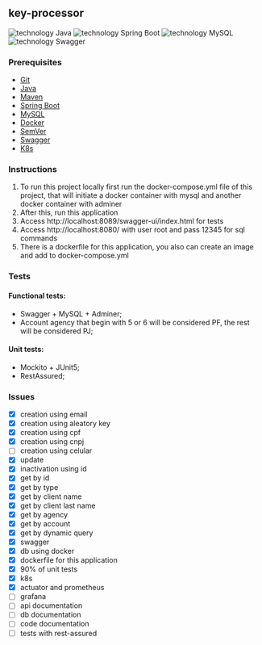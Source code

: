 ## key-processor

![technology Java](https://img.shields.io/badge/technology-java-blue.svg)
![technology Spring Boot](https://img.shields.io/badge/technology-spring-boot.svg)
![technology MySQL](https://img.shields.io/badge/technology-mysql.svg)
![technology Swagger](https://img.shields.io/badge/tetchnology-swagger-io.svg)

### Prerequisites

* [Git](https://git-scm.com/)
* [Java](https://www.java.com/)
* [Maven](https://maven.apache.org/)
* [Spring Boot](https://spring.io/projects/spring-boot)
* [MySQL](https://www.mysql.com/)
* [Docker](https://www.docker.com/products/docker-desktop)
* [SemVer](http://semver.org/)
* [Swagger](https://swagger.io/)
* [K8s](https://kubernetes.io/)

### Instructions
1. To run this project locally first run the docker-compose.yml file of this project, that will initiate a docker container with mysql and another docker container with adminer
2. After this, run this application
3. Access http://localhost:8089/swagger-ui/index.html for tests
4. Access http://localhost:8080/ with user root and pass 12345 for sql commands
5. There is a dockerfile for this application, you also can create an image and add to docker-compose.yml

### Tests
#### Functional tests:
- Swagger + MySQL + Adminer;
- Account agency that begin with 5 or 6 will be considered PF, the rest will be considered PJ;

#### Unit tests:
- Mockito + JUnit5;
- RestAssured;

 
### Issues 
- [x] creation using email
- [x] creation using aleatory key
- [x] creation using cpf
- [x] creation using cnpj
- [ ] creation using celular
- [x] update
- [x] inactivation using id
- [x] get by id
- [x] get by type
- [x] get by client name
- [x] get by client last name 
- [x] get by agency
- [x] get by account
- [x] get by dynamic query
- [x] swagger
- [x] db using docker
- [x] dockerfile for this application
- [x] 90% of unit tests
- [x] k8s
- [x] actuator and prometheus
- [ ] grafana
- [ ] api documentation
- [ ] db documentation
- [ ] code documentation
- [ ] tests with rest-assured
